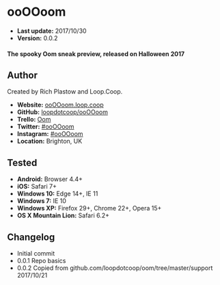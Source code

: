 ooOOoom
=======

+ __Last update:__  2017/10/30
+ __Version:__      0.0.2

#### The spooky Oom sneak preview, released on Halloween 2017


Author
------
Created by Rich Plastow and Loop.Coop.

+ __Website:__    [ooOOoom.loop.coop](http://ooOOoom.loop.coop/)
+ __GitHub:__     [loopdotcoop/ooOOoom](https://github.com/loopdotcoop/ooOOoom)
+ __Trello:__     [Oom](https://trello.com/b/na2rNoyA)
+ __Twitter:__    [#ooOOoom](https://twitter.com/hashtag/ooOOoom)
+ __Instagram:__  [#ooOOoom](https://www.instagram.com/explore/tags/ooOOoom/)
+ __Location:__   Brighton, UK


Tested
------
+ __Android:__             Browser 4.4+
+ __iOS:__                 Safari 7+
+ __Windows 10:__          Edge 14+, IE 11
+ __Windows 7:__           IE 10
+ __Windows XP:__          Firefox 29+, Chrome 22+, Opera 15+
+ __OS X Mountain Lion:__  Safari 6.2+


Changelog
---------
+ Initial commit
+ 0.0.1 Repo basics
+ 0.0.2 Copied from github.com/loopdotcoop/oom/tree/master/support 2017/10/21
